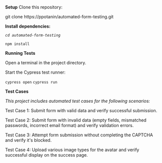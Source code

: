 **Setup**
Clone this repository:

git clone https://ppotanin/automated-form-testing.git


**Install dependencies:**

_`cd automated-form-testing`_

`npm install`

**Running Tests**

Open a terminal in the project directory.

Start the Cypress test runner:

`cypress open`
`cypress run`

**Test Cases**

_This project includes automated test cases for the following scenarios:_

Test Case 1: Submit form with valid data and verify successful submission.

Test Case 2: Submit form with invalid data (empty fields, mismatched passwords, incorrect email format) and verify validation errors.

Test Case 3: Attempt form submission without completing the CAPTCHA and verify it's blocked.

Test Case 4: Upload various image types for the avatar and verify successful display on the success page.

